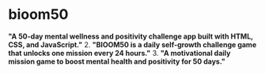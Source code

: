 # bioom50
**"A 50-day mental wellness and positivity challenge app built with HTML, CSS, and JavaScript."**     2.   **"BIOOM50 is a daily self-growth challenge game that unlocks one mission every 24 hours."**     3.   **"A motivational daily mission game to boost mental health and positivity for 50 days."**  
